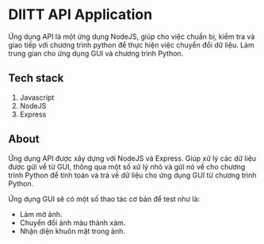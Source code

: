 # DIITT API Application
Ứng dụng API là một ứng dụng NodeJS, giúp cho việc chuẩn bị, kiểm tra và giao tiếp với chương trình python để thực hiện việc chuyển đổi dữ liệu. Làm trung gian cho ứng dụng GUI và chương trình Python.

## Tech stack
1. Javascript
2. NodeJS
3. Express

## About
Ứng dụng API được xây dựng với NodeJS và Express. Giúp xử lý các dữ liệu được gửi về từ GUI, thông qua một số xử lý nhỏ và gửi nó về cho chương trình Python để tính toán và trả về dữ liệu cho ứng dụng GUI từ chương trình Python.

Ứng dụng GUI sẽ có một số thao tác cơ bản để test như là:
- Làm mờ ảnh.
- Chuyển đổi ảnh màu thành xám.
- Nhận diện khuôn mặt trong ảnh.